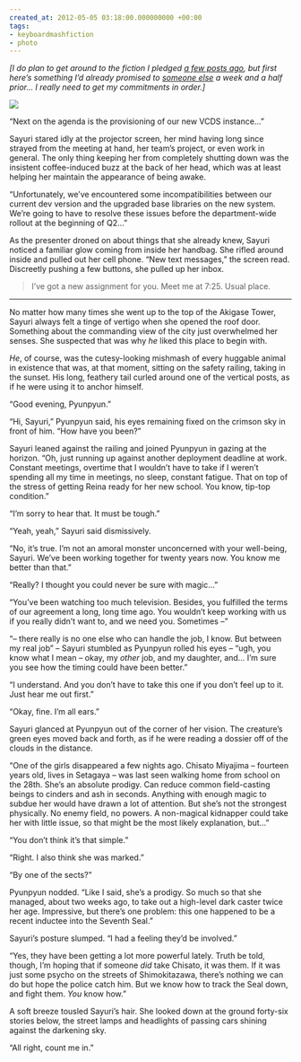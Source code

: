 ```yaml
---
created_at: 2012-05-05 03:18:00.000000000 +00:00
tags:
- keyboardmashfiction
- photo
---
```


*\[I do plan to get around to the fiction I pledged [a few posts
ago](/blog/posts/22234122955.html), but first here’s
something I’d already promised to [someone
else](http://fioradorable.tumblr.com/) a week and a half prior… I really
need to get my commitments in order.\]*

![](/blog/media/tumblr_m3j4l2P0fv1qhcb4p.jpg)

“Next on the agenda is the provisioning of our new VCDS instance…”

Sayuri stared idly at the projector screen, her mind having long since
strayed from the meeting at hand, her team’s project, or even work in
general. The only thing keeping her from completely shutting down was
the insistent coffee-induced buzz at the back of her head, which was at
least helping her maintain the appearance of being awake.

“Unfortunately, we’ve encountered some incompatibilities between our
current dev version and the upgraded base libraries on the new system.
We’re going to have to resolve these issues before the department-wide
rollout at the beginning of Q2…”

As the presenter droned on about things that she already knew, Sayuri
noticed a familiar glow coming from inside her handbag. She rifled
around inside and pulled out her cell phone. “New text messages,” the
screen read. Discreetly pushing a few buttons, she pulled up her inbox.

> I’ve got a new assignment for you. Meet me at 7:25. Usual place.

------------------------------------------------------------------------

No matter how many times she went up to the top of the Akigase Tower,
Sayuri always felt a tinge of vertigo when she opened the roof door.
Something about the commanding view of the city just overwhelmed her
senses. She suspected that was why *he* liked this place to begin with.

*He*, of course, was the cutesy-looking mishmash of every huggable
animal in existence that was, at that moment, sitting on the safety
railing, taking in the sunset. His long, feathery tail curled around one
of the vertical posts, as if he were using it to anchor himself.

“Good evening, Pyunpyun.”

“Hi, Sayuri,” Pyunpyun said, his eyes remaining fixed on the crimson sky
in front of him. “How have you been?”

Sayuri leaned against the railing and joined Pyunpyun in gazing at the
horizon. “Oh, just running up against another deployment deadline at
work. Constant meetings, overtime that I wouldn’t have to take if I
weren’t spending all my time in meetings, no sleep, constant fatigue.
That on top of the stress of getting Reina ready for her new school. You
know, tip-top condition.”

“I’m sorry to hear that. It must be tough.”

“Yeah, yeah,” Sayuri said dismissively.

“No, it’s true. I’m not an amoral monster unconcerned with your
well-being, Sayuri. We’ve been working together for twenty years now.
You know me better than that.”

“Really? I thought you could never be sure with magic…”

“You’ve been watching too much television. Besides, you fulfilled the
terms of our agreement a long, long time ago. You wouldn’t keep working
with us if you really didn’t want to, and we need you. Sometimes –”

“– there really is no one else who can handle the job, I know. But
between my real job” – Sayuri stumbled as Pyunpyun rolled his eyes –
“ugh, you know what I mean – okay, my *other* job, and my daughter, and…
I’m sure you see how the timing could have been better.”

“I understand. And you don’t have to take this one if you don’t feel up
to it. Just hear me out first.”

“Okay, fine. I’m all ears.”

Sayuri glanced at Pyunpyun out of the corner of her vision. The
creature’s green eyes moved back and forth, as if he were reading a
dossier off of the clouds in the distance.

“One of the girls disappeared a few nights ago. Chisato Miyajima –
fourteen years old, lives in Setagaya – was last seen walking home from
school on the 28th. She’s an absolute prodigy. Can reduce common
field-casting beings to cinders and ash in seconds. Anything with enough
magic to subdue her would have drawn a lot of attention. But she’s not
the strongest physically. No enemy field, no powers. A non-magical
kidnapper could take her with little issue, so that might be the most
likely explanation, but…”

“You don’t think it’s that simple.”

“Right. I also think she was marked.”

“By one of the sects?”

Pyunpyun nodded. “Like I said, she’s a prodigy. So much so that she
managed, about two weeks ago, to take out a high-level dark caster twice
her age. Impressive, but there’s one problem: this one happened to be a
recent inductee into the Seventh Seal.”

Sayuri’s posture slumped. “I had a feeling they’d be involved.”

“Yes, they have been getting a lot more powerful lately. Truth be told,
though, I’m hoping that if someone *did* take Chisato, it was them. If
it was just some psycho on the streets of Shimokitazawa, there’s nothing
we can do but hope the police catch him. But we know how to track the
Seal down, and fight them. *You* know how.”

A soft breeze tousled Sayuri’s hair. She looked down at the ground
forty-six stories below, the street lamps and headlights of passing cars
shining against the darkening sky.

“All right, count me in.”
